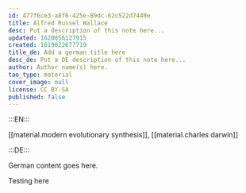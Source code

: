 ```yaml
---
id: 477f6ce3-a8f6-425e-89dc-62c522d7449e
title: Alfred Russel Wallace
desc: Put a description of this note here...
updated: 1620056127915
created: 1619022677719
title_de: Add a german title here
desc_de: Put a DE description of this note here...
author: Author name(s) here.
tao_type: material
cover_image: null
license: CC BY-SA
published: false
---
```


:::EN:::

[[material.modern evolutionary synthesis]], [[material.charles darwin]]

:::DE:::

German content goes here.

Testing here

